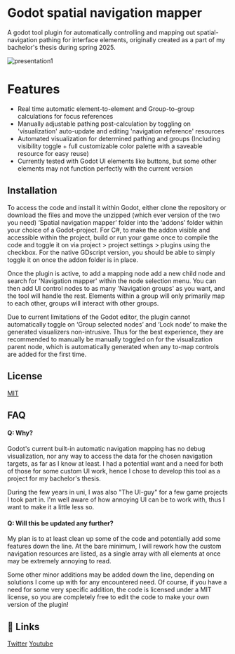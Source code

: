 # Godot spatial navigation mapper

A godot tool plugin for automatically controlling and mapping out spatial-navigation pathing for interface elements, originally created as a part of my bachelor's thesis during spring 2025.

![presentation1](https://github.com/user-attachments/assets/84d53d6e-716d-4a64-8793-af446c3b6ca1)

# Features

- Real time automatic element-to-element and Group-to-group calculations for focus references
- Manually adjustable pathing post-calculation by toggling on 'visualization' auto-update  and editing 'navigation reference' resources 
- Automated visualization for determined pathing and groups (Including visibility toggle + full customizable color palette with a saveable resource for easy reuse)
- Currently tested with Godot UI elements like buttons, but some other elements may not function perfectly with the current version

## Installation

To access the code and install it within Godot, either clone the repository or download the files and move the unzipped (which ever version of the two you need) ‘Spatial navigation mapper’ folder into the ‘addons’ folder within your choice of a Godot-project. For C#, to make the addon visible and accessible within the project, build or run your game once to compile the code and toggle it on via project > project settings > plugins using the checkbox. For the native GDscript version, you should be able to simply toggle it on once the addon folder is in place.

Once the plugin is active, to add a mapping node add a new child node and search for 'Navigation mapper' within the node selection menu. You can then add UI control nodes to as many 'Navigation groups' as you want, and the tool will handle the rest. Elements within a group will only primarily map to each other, groups will interact with other groups.

Due to current limitations of the Godot editor, the plugin cannot automatically toggle on ‘Group selected nodes’ and ‘Lock node’ to make the generated visualizers non-intrusive. Thus for the best experience, they are recommended to manually be manually toggled on for the visualization parent node, which is automatically generated when any to-map controls are added for the first time.

## License

[MIT](https://choosealicense.com/licenses/mit/)


## FAQ

#### Q: Why?

Godot's current built-in automatic navigation mapping has no debug visualization, nor any way to access the data for the chosen navigation targets, as far as I know at least. I had a potential want and a need for both of those for some custom UI work, hence I chose to develop this tool as a project for my bachelor's thesis.

During the few years in uni, I was also "The UI-guy" for a few game projects I took part in. I'm well aware of how annoying UI can be to work with, thus I want to make it a little less so.

#### Q: Will this be updated any further?

My plan is to at least clean up some of the code and potentially add some features down the line. At the bare minimum, I will rework how the custom navigation resources are listed, as a single array with all elements at once may be extremely annoying to read.

Some other minor additions may be added down the line, depending on solutions I come up with for any encountered need. Of course, if you have a need for some very specific addition, the code is licensed under a MIT license, so you are completely free to edit the code to make your own version of the plugin!


## 🔗 Links
[Twitter](https://x.com/Mantimestwo)
[Youtube](https://www.youtube.com/channel/UCVOaL_jrj6RhFPgmmfbdmog)

